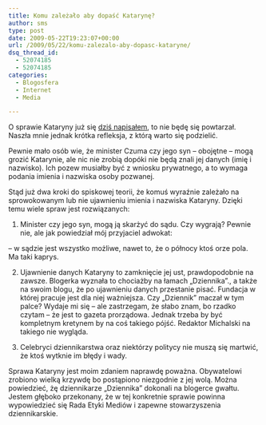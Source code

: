 ```yaml
---
title: Komu zależało aby dopaść Katarynę?
author: sms
type: post
date: 2009-05-22T19:23:07+00:00
url: /2009/05/22/komu-zalezalo-aby-dopasc-kataryne/
dsq_thread_id:
  - 52074185
  - 52074185
categories:
  - Blogosfera
  - Internet
  - Media

---
```

O sprawie Kataryny już się [dziś napisałem][1], to nie będę się powtarzał. Naszła mnie jednak krótka refleksja, z którą warto się podzielić.
  
Pewnie mało osób wie, że minister Czuma czy jego syn &#8211; obojętne &#8211; mogą grozić Katarynie, ale nic nie zrobią dopóki nie będą znali jej danych (imię i nazwisko). Ich pozew musiałby być z wniosku prywatnego, a to wymaga podania imienia i nazwiska osoby pozwanej.
  
Stąd już dwa kroki do spiskowej teorii, że komuś wyraźnie zależało na sprowokowanym lub nie ujawnieniu imienia i nazwiska Kataryny. Dzięki temu wiele spraw jest rozwiązanych:

1. Minister czy jego syn, mogą ją skarżyć do sądu. Czy wygrają? Pewnie nie, ale jak powiedział mój przyjaciel adwokat:
  
&#8211; w sądzie jest wszystko możliwe, nawet to, że o północy ktoś orze pola. Ma taki kaprys.

2. Ujawnienie danych Kataryny to zamknięcie jej ust, prawdopodobnie na zawsze. Blogerka wyznała to chociażby na łamach &#8222;Dziennika&#8221;., a także na swoim blogu, że po ujawnieniu danych przestanie pisać. Fundacja w której pracuje jest dla niej ważniejsza. Czy &#8222;Dziennik&#8221; maczał w tym palce? Wydaje mi się &#8211; ale zastrzegam, że słabo znam, bo rzadko czytam &#8211; że jest to gazeta prorządowa. Jednak trzeba by być kompletnym kretynem by na coś takiego pójść. Redaktor Michalski na takiego nie wygląda.

3. Celebryci dziennikarstwa oraz niektórzy politycy nie muszą się martwić, że ktoś wytknie im błędy i wady.

Sprawa Kataryny jest moim zdaniem naprawdę poważna. Obywatelowi zrobiono wielką krzywdę bo postąpiono niezgodnie z jej wolą. Można powiedzieć, żę dziennikarze &#8222;Dziennika&#8221; dokonali na blogerce gwałtu. Jestem głęboko przekonany, że w tej konkretnie sprawie powinna wypowiedzieć się Rada Etyki Mediów i zapewne stowarzyszenia dziennikarskie.

 [1]: http://fakty.interia.pl/tylko_u_nas/news/morderstwo-na-katarynie,1311584,3439
